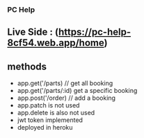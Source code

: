 ### PC Help
## Live Side : (https://pc-help-8cf54.web.app/home)

## methods 

* app.get('/parts) // get all booking 
* app.get('/parts/:id) get a specific booking
* app.post('/order) // add a booking
* app.patch is not used
* app.delete is also not used
* jwt token implemented
* deployed in heroku